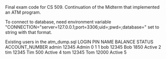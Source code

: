 Final exam code for CS 509. Continuation of the Midterm that implemented an ATM program.

To connect to database, need environment variable "CONNECTION="server=127.0.0.1;port=3306;uid=<user>;pwd=<password>;database=<DBName>" set to string with that format.

Existing users in the atm_dump.sql
LOGIN   PIN     NAME    BALANCE STATUS  ACCOUNT_NUMBER
admin	12345	Admin	0	    1	    1
bob	    12345	Bob	    1850	Active	2
tim	    12345	Tim	    500	    Active	4
tom	    12345	Tom	    12000	Active	5